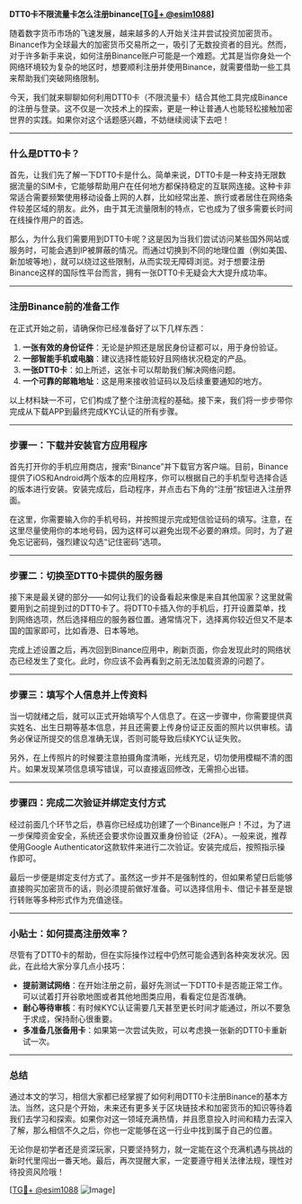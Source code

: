**DTT0卡不限流量卡怎么注册binance[[TG💪+ @esim1088](https://t.me/s/esim1088)]**

随着数字货币市场的飞速发展，越来越多的人开始关注并尝试投资加密货币。Binance作为全球最大的加密货币交易所之一，吸引了无数投资者的目光。然而，对于许多新手来说，如何注册Binance账户可能是一个难题。尤其是当你身处一个网络环境较为复杂的地区时，想要顺利注册并使用Binance，就需要借助一些工具来帮助我们突破网络限制。

今天，我们就来聊聊如何利用DTT0卡（不限流量卡）结合其他工具完成Binance的注册与登录。这不仅是一次技术上的探索，更是一种让普通人也能轻松接触加密世界的实践。如果你对这个话题感兴趣，不妨继续阅读下去吧！

---

### 什么是DTT0卡？

首先，让我们先了解一下DTT0卡是什么。简单来说，DTT0卡是一种支持无限数据流量的SIM卡，它能够帮助用户在任何地方都保持稳定的互联网连接。这种卡非常适合需要频繁使用移动设备上网的人群，比如经常出差、旅行或者居住在网络条件较差区域的朋友。此外，由于其无流量限制的特点，它也成为了很多需要长时间在线操作用户的首选。

那么，为什么我们需要用到DTT0卡呢？这是因为当我们尝试访问某些国外网站或服务时，可能会遇到IP被屏蔽的情况。而通过切换到不同的地理位置（例如美国、新加坡等地），就可以绕过这些限制，从而实现无障碍浏览。对于想要注册Binance这样的国际性平台而言，拥有一张DTT0卡无疑会大大提升成功率。

---

### 注册Binance前的准备工作

在正式开始之前，请确保你已经准备好了以下几样东西：

1. **一张有效的身份证件**：无论是护照还是居民身份证都可以，用于身份验证。
2. **一部智能手机或电脑**：建议选择性能较好且网络状况稳定的产品。
3. **一张DTT0卡**：如上所述，这张卡可以帮助我们解决网络问题。
4. **一个可靠的邮箱地址**：这是用来接收验证码以及后续重要通知的地方。

以上材料缺一不可，它们构成了整个注册流程的基础。接下来，我们将一步步带你完成从下载APP到最终完成KYC认证的所有步骤。

---

### 步骤一：下载并安装官方应用程序

首先打开你的手机应用商店，搜索“Binance”并下载官方客户端。目前，Binance提供了iOS和Android两个版本的应用程序，你可以根据自己的手机型号选择合适的版本进行安装。安装完成后，启动程序，并点击右下角的“注册”按钮进入注册界面。

在这里，你需要输入你的手机号码，并按照提示完成短信验证码的填写。注意，在这里尽量使用你的本地号码，因为这样可以避免出现不必要的麻烦。同时，为了避免忘记密码，强烈建议勾选“记住密码”选项。

---

### 步骤二：切换至DTT0卡提供的服务器

接下来是最关键的部分——如何让我们的设备看起来像是来自其他国家？这里就需要用到之前提到过的DTT0卡了。将DTT0卡插入你的手机后，打开设置菜单，找到网络选项，然后选择相应的服务器位置。通常情况下，选择离你较近但又不是本国的国家即可，比如香港、日本等地。

完成上述设置之后，再次回到Binance应用中，刷新页面，你会发现此时的网络状态已经发生了变化。此时，你应该不会再看到之前无法加载资源的问题了。

---

### 步骤三：填写个人信息并上传资料

当一切就绪之后，就可以正式开始填写个人信息了。在这一步骤中，你需要提供真实姓名、出生日期等基本信息，并且还需要上传身份证正反面的照片以供审核。请务必保证所提交的信息准确无误，否则可能导致后续KYC认证失败。

另外，在上传照片的时候要注意拍摄角度清晰，光线充足，切勿使用模糊不清的图片。如果发现某项信息填写错误，可以直接返回修改，无需担心出错。

---

### 步骤四：完成二次验证并绑定支付方式

经过前面几个环节之后，恭喜你已经成功创建了一个Binance账户！不过，为了进一步保障资金安全，系统还会要求你设置双重身份验证（2FA）。一般来说，推荐使用Google Authenticator这款软件来进行二次验证。安装完成后，按照指示操作即可。

最后一步便是绑定支付方式了。虽然这一步并不是强制性的，但如果希望日后能够直接购买加密货币的话，则必须提前做好准备。可以选择信用卡、借记卡甚至是银行转账等多种形式作为充值途径。

---

### 小贴士：如何提高注册效率？

尽管有了DTT0卡的帮助，但在实际操作过程中仍然可能会遇到各种突发状况。因此，在此给大家分享几点小技巧：

- **提前测试网络**：在开始注册之前，最好先测试一下DTT0卡是否能正常工作。可以试着打开谷歌地图或者其他地图类应用，看看定位是否准确。
- **耐心等待审核**：有时候KYC认证需要几天甚至更长时间才能通过，所以不要急于求成，保持耐心很重要。
- **多准备几张备用卡**：如果第一次尝试失败，可以考虑换一张新的DTT0卡重新试一次。

---

### 总结

通过本文的学习，相信大家都已经掌握了如何利用DTT0卡注册Binance的基本方法。当然，这只是个开始，未来还有更多关于区块链技术和加密货币的知识等待着我们去学习和探索。如果你对这一领域充满热情，并且愿意投入时间和精力去深入了解，那么相信不久之后，你也一定能够在这一行业中找到属于自己的位置。

无论你是初学者还是资深玩家，只要坚持努力，就一定能在这个充满机遇与挑战的新时代里闯出一番天地。最后，再次提醒大家，一定要遵守相关法律法规，理性对待投资风险哦！

[[TG💪+ @esim1088](https://t.me/s/esim1088) ![Image](https://i.postimg.cc/4NQfJmqS/Snipaste-2025-05-13-00-14-12.png)]